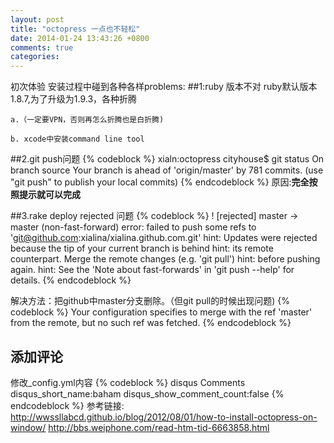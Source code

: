 ```yaml
---
layout: post
title: "octopress 一点也不轻松"
date: 2014-01-24 13:43:26 +0800
comments: true
categories: 
---
```

初次体验
安装过程中碰到各种各样problems:
##1:ruby 版本不对
ruby默认版本1.8.7,为了升级为1.9.3，各种折腾

    a.（一定要VPN，否则再怎么折腾也是白折腾)

    b. xcode中安装command line tool

##2.git push问题
{% codeblock %}
xialn:octopress cityhouse$ git status
 On branch source
 Your branch is ahead of 'origin/master' by 781 commits.
 (use "git push" to publish your local commits)
{% endcodeblock %}
原因:**完全按照提示就可以完成**

##3.rake deploy rejected 问题
{% codeblock %}
! [rejected]        master -> master (non-fast-forward)
        error: failed to push some refs to 'git@github.com:xialina/xialina.github.com.git'
        hint: Updates were rejected because the tip of your current branch is behind
        hint: its remote counterpart. Merge the remote changes (e.g. 'git pull')
        hint: before pushing again.
        hint: See the 'Note about fast-forwards' in 'git push --help' for details.
{% endcodeblock %}

解决方法：把github中master分支删除。（但git pull的时候出现问题)
 {% codeblock %}
    Your configuration specifies to merge with the ref 'master'
    from the remote, but no such ref was fetched.
{% endcodeblock %}

## 添加评论
修改_config.yml内容
{% codeblock %}
disqus Comments
disqus_short_name:baham
disqus_show_comment_count:false
{% endcodeblock %}
    参考链接:
        <http://wwssllabcd.github.io/blog/2012/08/01/how-to-install-octopress-on-window/>
        <http://bbs.weiphone.com/read-htm-tid-6663858.html>
